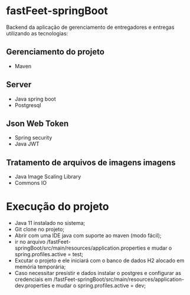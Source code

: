 # fastFeet-springBoot

Backend da aplicação de gerenciamento de entregadores e entregas utilizando as tecnologias:

## Gerenciamento do projeto 

- Maven

## Server
- Java spring boot
- Postgresql

## Json Web Token

- Spring security
- Java JWT

## Tratamento de arquivos de imagens imagens

- Java Image Scaling Library
- Commons IO

# Execução do projeto

- Java 11 instalado no sistema;
- Git clone no projeto;
- Abrir com uma IDE java com suporte ao maven (modo fácil);
- ir no arquivo /fastFeet-springBoot/src/main/resources/application.properties e mudar o spring.profiles.active = test;
- Excutar o projeto e ele iniciará com o banco de dados H2 alocado em memória temporária;
- Caso necessitar presistir e dados instalar o postgres e configurar as credenciais em /fastFeet-springBoot/src/main/resources/application-dev.properties e mudar o spring.profiles.active = dev;
